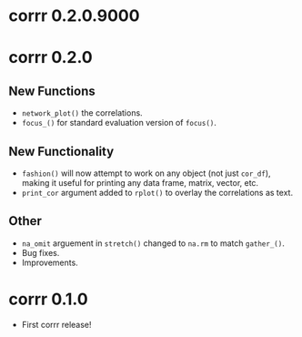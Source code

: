# corrr 0.2.0.9000

# corrr 0.2.0

## New Functions

- `network_plot()` the correlations.
- `focus_()` for standard evaluation version of `focus()`.

## New Functionality

- `fashion()` will now attempt to work on any object (not just `cor_df`), making it useful for printing any data frame, matrix, vector, etc.
- `print_cor` argument added to `rplot()` to overlay the correlations as text.

## Other

- `na_omit` arguement in `stretch()` changed to `na.rm` to match `gather_()`.
- Bug fixes.
- Improvements.

# corrr 0.1.0

- First corrr release!
